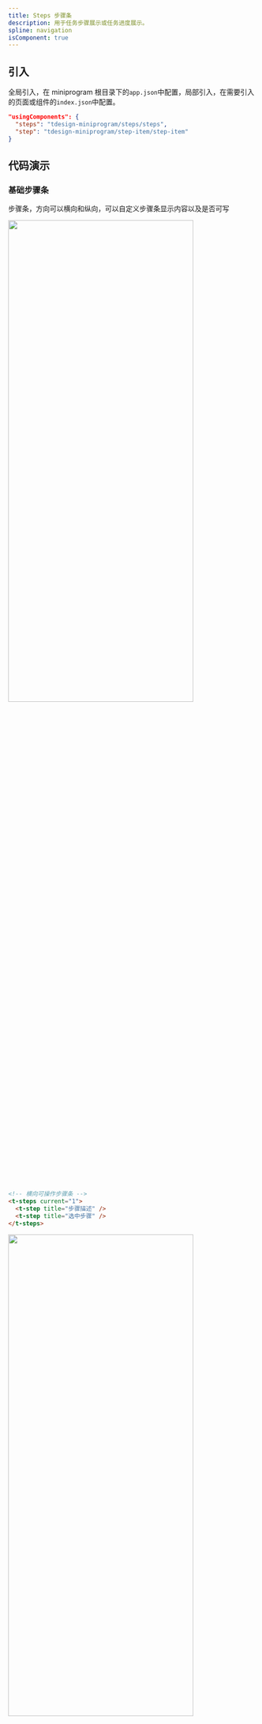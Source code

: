 ```yaml
---
title: Steps 步骤条
description: 用于任务步骤展示或任务进度展示。
spline: navigation
isComponent: true
---
```


## 引入

全局引入，在 miniprogram 根目录下的`app.json`中配置，局部引入，在需要引入的页面或组件的`index.json`中配置。

```json
"usingComponents": {
  "steps": "tdesign-miniprogram/steps/steps",
  "step": "tdesign-miniprogram/step-item/step-item"
}
```

## 代码演示

### 基础步骤条

步骤条，方向可以横向和纵向，可以自定义步骤条显示内容以及是否可写

<img src="https://tdesign.gtimg.com/miniprogram/readme/steps-4.png" width="375px" height="50%">

```html
<!-- 横向可操作步骤条 -->
<t-steps current="1">
  <t-step title="步骤描述" />
  <t-step title="选中步骤" />
</t-steps>
```

<img src="https://tdesign.gtimg.com/miniprogram/readme/steps-3.png" width="375px" height="50%">

```html
<!-- 横向只读步骤条 -->
<t-steps current="0" readonly="true">
  <t-step title="当前步骤" />
  <t-step title="未完成步骤" />
</t-steps>
```

<img src="https://tdesign.gtimg.com/miniprogram/readme/steps-2.png" width="375px" height="50%">

```html
<!-- 竖向只读步骤条 -->
<t-steps current="1" readonly="true" direction="vertical">
  <t-step title="已完成步骤" />
  <t-step title="当前步骤" />
  <t-step title="未完成步骤" />
</t-steps>
```

<img src="https://tdesign.gtimg.com/miniprogram/readme/steps-1.png" width="375px" height="50%">

```html
<!-- 自定义内容步骤条 -->
<t-steps current="1" readonly="true" direction="vertical">
  <t-step title="已完成步骤">
    <view slot="content">可自定义此处内容</view>
    <view class="extra-img" slot="extra">
      <image src="" alt="image" style="width: 100%" mode="widthFix" />
    </view>
  </t-step>
  <t-step title="当前步骤">
    <view slot="content">可自定义此处内容</view>
  </t-step>
  <t-step title="未完成步骤">
    <view slot="content">可自定义此处内容</view>
  </t-step>
</t-steps>
```

## API

### Steps Props

| 名称             | 类型            | 默认值     | 说明                                                        | 必传 |
| ---------------- | --------------- | ---------- | ----------------------------------------------------------- | ---- |
| current          | String / Number | -          | 当前步骤                                                    | N    |
| external-classes | Array           | -          | 组件类名，用于设置组件外层元素元素类名。`['t-class']`       | N    |
| layout           | String          | horizontal | 步骤条方向，有两种：横向和纵向。可选项：horizontal/vertical | N    |
| readonly         | Boolean         | false      | 是否只读                                                    | N    |
| theme            | String          | default    | 步骤条风格。可选项：default/dot                             | N    |

### Steps Events

| 名称   | 参数               | 描述                     |
| ------ | ------------------ | ------------------------ |
| change | `({current: string | number, previous: string | number})` | 当前步骤发生变化时触发 |

### StepItem Props

| 名称             | 类型          | 默认值  | 说明                                                                                                                                                                            | 必传 |
| ---------------- | ------------- | ------- | ------------------------------------------------------------------------------------------------------------------------------------------------------------------------------- | ---- |
| content          | String / Slot | ''      | 步骤描述                                                                                                                                                                        | N    |
| external-classes | Array         | -       | 组件类名，用于设置组件外层元素元素类名。`['t-class', 't-class-content', 't-class-title', 't-class-description', 't-class-extra']`                                               | N    |
| icon             | String / Slot | -       | 图标                                                                                                                                                                            | N    |
| status           | String        | default | 当前步骤的状态。可选项：default/process/finish/error。TS 类型：`StepStatus`。[详细类型定义](https://github.com/Tencent/tdesign-miniprogram/tree/develop/src/steps/type.ts) | N    |
| title            | String / Slot | ''      | 标题                                                                                                                                                                            | N    |
